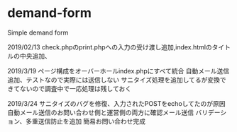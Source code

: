 # demand-form
Simple demand form

2019/02/13
check.phpのprint.phpへの入力の受け渡し追加,index.htmlのタイトルの中央追加、

2019/3/19
ページ構成をオーバーホールindex.phpにすべて統合
自動メール送信追加、テストなので実際には送信しない
サニタイズ処理を追加してるが変換できてないので調査中で一応処理は残しておく

2019/3/24
サニタイズのバグを修復、入力されたPOSTをechoしてたのが原因
自動メール送信のお問い合わせ側と運営側の両方に確認メール送信
バリデーション、多重送信防止を追加
簡易お問い合わせ完成
